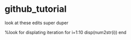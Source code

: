 # github_tutorial
look at these edits super duper 

%look for displating iteration
for i=1:10
	disp(num2str(i))
end
